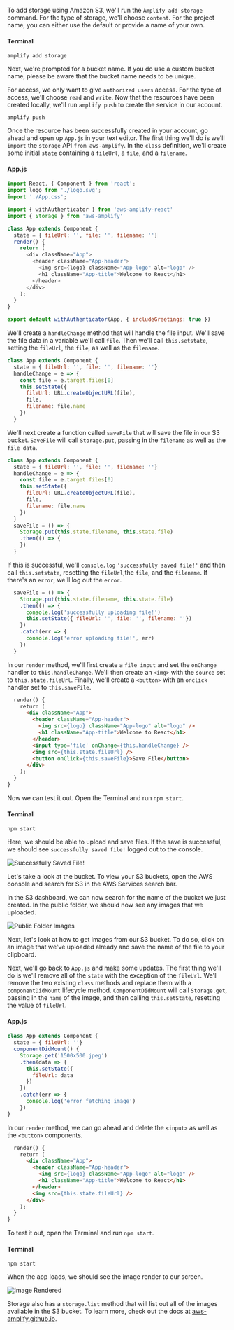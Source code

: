 To add storage using Amazon S3, we'll run the `Amplify add storage` command. For the type of storage, we'll choose `content`. For the project name, you can either use the default or provide a name of your own.

#### Terminal 
```
amplify add storage
```

Next, we're prompted for a bucket name. If you do use a custom bucket name, please be aware that the bucket name needs to be unique.

For access, we only want to give `authorized users` access. For the type of access, we'll choose `read` and `write`. Now that the resources have been created locally, we'll run `amplify push` to create the service in our account.

```
amplify push
```

Once the resource has been successfully created in your account, go ahead and open up `App.js` in your text editor. The first thing we'll do is we'll `import` the `storage` API `from aws-amplify`. In the `class` definition, we'll create some initial `state` containing a `fileUrl`, a `file`, and a `filename`.

#### App.js
```javascript
import React, { Component } from 'react';
import logo from './logo.svg';
import './App.css';

import { withAuthenticator } from 'aws-amplify-react'
import { Storage } from 'aws-amplify'

class App extends Component {
  state = { fileUrl: '', file: '', filename: ''}
  render() {
    return (
      <div className="App">
        <header className="App-header">
          <img src={logo} className="App-logo" alt="logo" />
          <h1 className="App-title">Welcome to React</h1>
        </header>
      </div>
    );
  }
}

export default withAuthenticator(App, { includeGreetings: true })
```

We'll create a `handleChange` method that will handle the file input. We'll save the file data in a variable we'll call `file`. Then we'll call `this.setstate`, setting the `fileUrl`, the `file`, as well as the `filename`.

```javascript 
class App extends Component {
  state = { fileUrl: '', file: '', filename: ''}
  handleChange = e => {
    const file = e.target.files[0]
    this.setState({
      fileUrl: URL.createObjectURL(file),
      file,
      filename: file.name
    })
  }
```

We'll next create a function called `saveFile` that will save the file in our S3 bucket. `SaveFile` will call `Storage.put`, passing in the `filename` as well as the `file data`.

```javascript 
class App extends Component {
  state = { fileUrl: '', file: '', filename: ''}
  handleChange = e => {
    const file = e.target.files[0]
    this.setState({
      fileUrl: URL.createObjectURL(file),
      file,
      filename: file.name
    })
  }
  saveFile = () => {
    Storage.put(this.state.filename, this.state.file)
    .then(() => {
    })
  }
```

If this is successful, we'll `console.log` `'successfully saved file!'` and then call `this.setstate`, resetting the `fileUrl`,the `file`, and the `filename`. If there's an `error`, we'll log out the `error`.

```javascript
  saveFile = () => {
    Storage.put(this.state.filename, this.state.file)
    .then(() => {
      console.log('successfully uploading file!')
      this.setState({ fileUrl: '', file: '', filename: ''})
    })
    .catch(err => {
      console.log('error uploading file!', err)
    })
  }
```

In our `render` method, we'll first create a `file input` and set the `onChange` handler to `this.handleChange`. We'll then create an `<img>` with the `source` set to `this.state.fileUrl`. Finally, we'll create a `<button>` with an `onclick` handler set to `this.saveFile`.

```html   
  render() {
    return (
      <div className="App">
        <header className="App-header">
          <img src={logo} className="App-logo" alt="logo" />
          <h1 className="App-title">Welcome to React</h1>
        </header>
        <input type='file' onChange={this.handleChange} />
        <img src={this.state.fileUrl} />
        <button onClick={this.saveFile}>Save File</button>
      </div>
    );
  }
}
```

Now we can test it out. Open the Terminal and run `npm start`. 

#### Terminal 
```
npm start
```

Here, we should be able to upload and save files. If the save is successful, we should see `successfully saved file!` logged out to the console.

![Successfully Saved File!](https://res.cloudinary.com/dg3gyk0gu/image/upload/v1549391501/transcript-images/react-native-store-data-in-amazon-s3-with-react-successfully-saved-file.jpg)

Let's take a look at the bucket. To view your S3 buckets, open the AWS console and search for S3 in the AWS Services search bar.

In the S3 dashboard, we can now search for the name of the bucket we just created. In the public folder, we should now see any images that we uploaded.

![Public Folder Images](https://res.cloudinary.com/dg3gyk0gu/image/upload/v1549391502/transcript-images/react-native-store-data-in-amazon-s3-with-react-s3-public-folder-images.jpg)

Next, let's look at how to get images from our S3 bucket. To do so, click on an image that we've uploaded already and save the name of the file to your clipboard.

Next, we'll go back to `App.js` and make some updates. The first thing we'll do is we'll remove all of the `state` with the exception of the `fileUrl`. We'll remove the two existing `class` methods and replace them with a `componentDidMount` lifecycle method. `ComponentDidMount` will call `Storage.get`, passing in the `name` of the image, and then calling `this.setState`, resetting the value of `fileUrl`.

#### App.js
```javascript
class App extends Component {
  state = { fileUrl: ''}
  componentDidMount() {
    Storage.get('1500x500.jpeg')
    .then(data => {
      this.setState({
        fileUrl: data
      })
    })
    .catch(err => { 
      console.log('error fetching image')
    })
}
```

In our `render` method, we can go ahead and delete the `<input>` as well as the `<button>` components. 

```html 
  render() {
    return (
      <div className="App">
        <header className="App-header">
          <img src={logo} className="App-logo" alt="logo" />
          <h1 className="App-title">Welcome to React</h1>
        </header>
        <img src={this.state.fileUrl} />
      </div>
    );
  }
}
```

To test it out, open the Terminal and run `npm start`. 

#### Terminal 
```
npm start 
```

When the app loads, we should see the image render to our screen.

![Image Rendered](https://res.cloudinary.com/dg3gyk0gu/image/upload/v1549391505/transcript-images/react-native-store-data-in-amazon-s3-with-react-image-rendered.jpg)

Storage also has a `storage.list` method that will list out all of the images available in the S3 bucket. To learn more, check out the docs at [aws-amplify.github.io](aws-amplify.github.io).